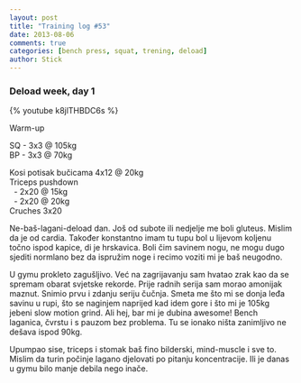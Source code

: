 ```yaml
---
layout: post
title: "Training log #53"
date: 2013-08-06
comments: true
categories: [bench press, squat, trening, deload]
author: Stick
---
```


### Deload week, day 1

{% youtube k8jlTHBDC6s %}

Warm-up

SQ - 3x3 @ 105kg  
BP - 3x3 @ 70kg  

Kosi potisak bučicama 4x12 @ 20kg  
Triceps pushdown  
&nbsp; - 2x20 @ 15kg  
&nbsp; - 2x20 @ 20kg  
Cruches 3x20  

Ne-baš-lagani-deload dan. Još od subote ili nedjelje me boli gluteus. Mislim da je od cardia. Također konstantno imam tu tupu bol u lijevom koljenu točno ispod kapice, di je hrskavica. Boli čim savinem nogu, ne mogu dugo sjediti normlano bez da ispružim noge i recimo voziti mi je baš neugodno. 

U gymu prokleto zagušljivo. Već na zagrijavanju sam hvatao zrak kao da se spremam obarat svjetske rekorde. Prije radnih serija sam morao amonijak maznut. Snimio prvu i zdanju seriju čučnja. Smeta me što mi se donja leđa savinu u rupi, što se naginjem naprijed kad idem gore i što mi je 105kg jebeni slow motion grind. Ali hej, bar mi je dubina awesome! Bench laganica, čvrstu i s pauzom bez problema. Tu se ionako ništa zanimljivo ne dešava ispod 90kg.

Upumpao sise, triceps i stomak baš fino bilderski, mind-muscle i sve to. Mislim da turin počinje lagano djelovati po pitanju koncentracije. Ili je danas u gymu bilo manje debila nego inače.
